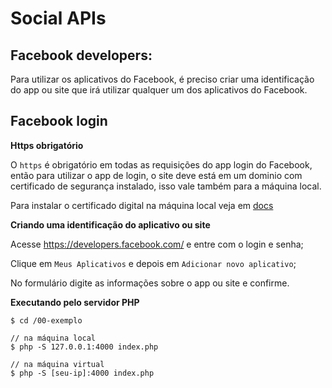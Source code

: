 # Social APIs

## Facebook developers:

Para utilizar os aplicativos do Facebook, é preciso criar uma identificação do app ou site que
irá utilizar qualquer um dos aplicativos do Facebook.



## Facebook login

__Https obrigatório__

O `https` é obrigatório em todas as requisições do app login do Facebook, então para utilizar o
 app de login, o site deve está em um dominio com certificado de segurança instalado, isso vale
 também para a máquina local.

Para instalar o certificado digital na máquina local veja em [docs](/docs/instalando-certificado-local.md)


__Criando uma identificação do aplicativo ou site__

Acesse https://developers.facebook.com/ e entre com o login e senha;

Clique em `Meus Aplicativos` e depois em `Adicionar novo aplicativo`;

No formulário digite as informações sobre o app ou site e confirme.


__Executando pelo servidor PHP__

    $ cd /00-exemplo

    // na máquina local
    $ php -S 127.0.0.1:4000 index.php

    // na máquina virtual
    $ php -S [seu-ip]:4000 index.php


